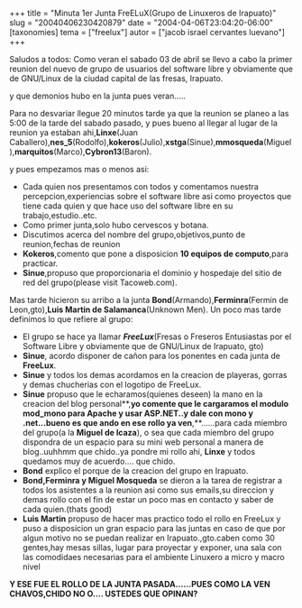 +++
title = "Minuta 1er Junta FreELuX(Grupo de Linuxeros de Irapuato)"
slug = "20040406230420879"
date = "2004-04-06T23:04:20-06:00"
[taxonomies]
tema = ["freelux"]
autor = ["jacob israel cervantes luevano"]
+++

Saludos a todos:
Como veran el sabado 03 de abril se llevo a cabo la primer reunion del
nuevo de grupo de usuarios del software libre y obviamente que de
GNU/Linux de la ciudad capital de las fresas, Irapuato.

y que demonios hubo en la junta pues veran.....


<!-- more -->
Para no desvariar llegue 20 minutos tarde ya que la reunion se planeo a
las 5:00 de la tarde del sabado pasado, y pues bueno al llegar al lugar
de la reunion ya estaban ahi,**Linxe**(Juan
Caballero),**nes_5**(Rodolfo),**kokeros**(Julio),**xstga**(Sinue),**mmosqueda**(Miguel),**marquitos**(Marco),**Cybron13**(Baron).

y pues empezamos mas o menos asi:

-   Cada quien nos presentamos con todos y comentamos nuestra
    percepcion,experiencias sobre el software libre asi como proyectos
    que tiene cada quien y que hace uso del software libre en su
    trabajo,estudio..etc.
-   Como primer junta,solo hubo cervescos y botana.
-   Discutimos acerca del nombre del grupo,objetivos,punto de
    reunion,fechas de reunion
-   **Kokeros**,comento que pone a disposicion **10 equipos de
    computo**,para practicar.
-   **Sinue**,propuso que proporcionaria el dominio y hospedaje del
    sitio de red del grupo(please visit Tacoweb.com).

Mas tarde hicieron su arribo a la junta
**Bond**(Armando),**Ferminra**(Fermin de Leon,gto),**Luis Martin de
Salamanca**(Unknown Men).
Un poco mas tarde definimos lo que refiere al grupo:

-   El grupo se hace ya llamar ***FreeLux***(Fresas o Freseros
    Entusiastas por el Software Libre y obviamente que de GNU/Linux de
    Irapuato, gto)
-   **Sinue**, acordo disponer de cañon para los ponentes en cada junta
    de **FreeLux**.
-   **Sinue** y todos los demas acordamos en la creacion de playeras,
    gorras y demas chucherias con el logotipo de FreeLux.
-   **Sinue** propuso que le echaramos(quienes deseen) la mano en la
    creacion del blog personal**,**yo comente que le cargaramos el
    modulo mod_mono para Apache y usar ASP.NET..y dale con mono y
    .net...bueno es que ando en ese rollo ya ven**,**......para cada
    miembro del grupo(a la **Miguel de Icaza**), o sea que cada miembro
    del grupo dispondra de un espacio para su mini web personal a manera
    de blog..uuhhmm que chido..ya pondre mi rollo ahi, **Linxe** y todos
    quedamos muy de acuerdo.... que chido.
-   **Bond** explico el porque de la creacion del grupo en Irapuato.
-   **Bond,Ferminra y Miguel Mosqueda** se dieron a la tarea de
    registrar a todos los asistentes a la reunion asi como sus emails,su
    direccion y demas rollo con el fin de estar un poco mas en contacto
    y saber de cada quien.(thats good)
-   **Luis Martin** propuso de hacer mas practico todo el rollo en
    FreeLux y puso a disposicion un gran espacio para las juntas en caso
    de que por algun motivo no se puedan realizar en Irapuato.,gto.caben
    como 30 gentes,hay mesas sillas, lugar para proyectar y exponer, una
    sala con las comodidaes necesarias para el ambiente Linuxero a micro
    y macro nivel



**Y ESE FUE EL ROLLO DE LA JUNTA PASADA......PUES COMO LA VEN
CHAVOS,CHIDO NO O.... USTEDES QUE OPINAN?**

